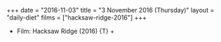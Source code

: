 +++
date = "2016-11-03"
title = "3 November 2016 (Thursday)"
layout = "daily-diet"
films = ["hacksaw-ridge-2016"]
+++


* Film: Hacksaw Ridge (2016) {T} +